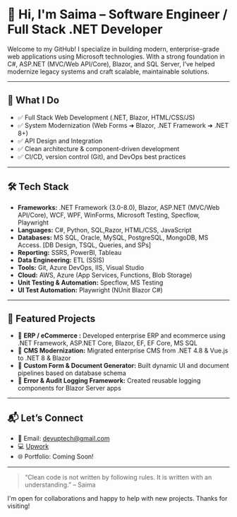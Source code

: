 # 👋 Hi, I'm Saima – Software Engineer / Full Stack .NET Developer

Welcome to my GitHub! I specialize in building modern, enterprise-grade web applications using Microsoft technologies. With a strong foundation in C#, ASP.NET (MVC/Web API/Core), Blazor, and SQL Server, I’ve helped modernize legacy systems and craft scalable, maintainable solutions.

---

## 🧠 What I Do
- ✅ Full Stack Web Development (.NET, Blazor, HTML/CSS/JS)
- ✅ System Modernization (Web Forms ➜ Blazor, .NET Framework ➜ .NET 8+)
- ✅ API Design and Integration
- ✅ Clean architecture & component-driven development
- ✅ CI/CD, version control (Git), and DevOps best practices

---

## 🛠️ Tech Stack
- **Frameworks:** .NET Framework (3.0-8.0), Blazor, ASP.NET (MVC/Web API/Core), WCF, WPF, WinForms, Microsoft Testing, Specflow, Playwright
- **Languages:** C#, Python, SQL,Razor, HTML/CSS, JavaScript
- **Databases:** MS SQL, Oracle, MySQL, PostgreSQL, MongoDB, MS Access. [DB Design, TSQL, Queries, and SPs]
- **Reporting:** SSRS, PowerBI, Tableau
- **Data Engineering:**  ETL (SSIS)
- **Tools:** Git, Azure DevOps, IIS, Visual Studio
- **Cloud:** AWS, Azure (App Services, Functions, Blob Storage)
- **Unit Testing & Automation:** Specflow, MS Testing
- **UI Test Automation:**  Playwright (NUnit Blazor C#)

---

## 🚀 Featured Projects
- 🔹 **ERP / eCommerce :** Developed enterprise ERP and ecommerce using .NET Framework, ASP.NET Core, Blazor, EF, EF Core, MS SQL
- 🔹 **CMS Modernization:** Migrated enterprise CMS from .NET 4.8 & Vue.js to .NET 8 & Blazor
- 🔹 **Custom Form & Document Generator:** Built dynamic UI and document pipelines based on database schema
- 🔹 **Error & Audit Logging Framework:** Created reusable logging components for Blazor Server apps

---

## 📬 Let’s Connect
- 📧 Email: [devuptech@gmail.com](mailto:devuptech@gmail.com)
- 💻 [Upwork](https://www.upwork.com/freelancers/saimaanoureen?mp_source=share)
- 🌐 Portfolio: Coming Soon!

---

> “Clean code is not written by following rules. It is written with an understanding.” – Saima

I'm open for collaborations and happy to help with new projects. Thanks for visiting!
